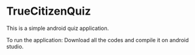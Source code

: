 # TrueCitizenQuiz

This is a simple android quiz application.

To run the application: Download all the codes and compile it on android studio.

